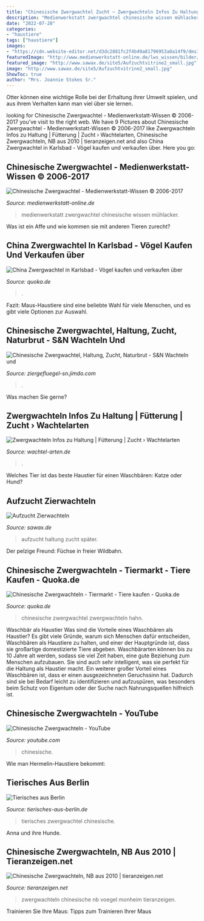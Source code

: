 ```yaml
---
title: "Chinesische Zwergwachtel Zucht ~ Zwergwachteln Infos Zu Haltung"
description: "Medienwerkstatt zwergwachtel chinesische wissen mühlacker"
date: "2022-07-28"
categories:
- "haustiere"
tags: ["haustiere"]
images:
- "https://cdn.website-editor.net/d3dc2881fc2f4b49a81796953a0a14f9/dms3rep/multi/mobile/DSC08671skl.jpg"
featuredImage: "http://www.medienwerkstatt-online.de/lws_wissen/bilder/26063-4.jpg"
featured_image: "http://www.sawax.de/site5/Aufzuchtvitrine2_small.jpg"
image: "http://www.sawax.de/site5/Aufzuchtvitrine2_small.jpg"
ShowToc: true
author: "Mrs. Joannie Stokes Sr."
---
```



Otter können eine wichtige Rolle bei der Erhaltung ihrer Umwelt spielen, und aus ihrem Verhalten kann man viel über sie lernen.

	

		
looking for Chinesische Zwergwachtel - Medienwerkstatt-Wissen © 2006-2017 you've visit to the right web. We have 9 Pictures about Chinesische Zwergwachtel - Medienwerkstatt-Wissen © 2006-2017 like Zwergwachteln Infos zu Haltung | Fütterung | Zucht › Wachtelarten, Chinesische Zwergwachteln, NB aus 2010 | tieranzeigen.net and also China Zwergwachtel in Karlsbad - Vögel kaufen und verkaufen über. Here you go:
		
    
## Chinesische Zwergwachtel - Medienwerkstatt-Wissen © 2006-2017

<img loading=lazy src="http://www.medienwerkstatt-online.de/lws_wissen/bilder/26063-4.jpg" onerror="this.onerror=null;this.src='https://tse1.mm.bing.net/th?id=OIP.korv7FylZ8cwjzVBgQmAZwHaE8&amp;pid=15.1';" alt="Chinesische Zwergwachtel - Medienwerkstatt-Wissen © 2006-2017">

_Source: medienwerkstatt-online.de_

>medienwerkstatt zwergwachtel chinesische wissen mühlacker. 

	

Was ist ein Affe und wie kommen sie mit anderen Tieren zurecht?

    
## China Zwergwachtel In Karlsbad - Vögel Kaufen Und Verkaufen über

<img loading=lazy src="https://bild4.qimage.de/china-zwergwachtel-foto-bild-125865324.jpg" onerror="this.onerror=null;this.src='https://tse4.mm.bing.net/th?id=OIP.T1Du1cdOgs68zdO-iKcg9AHaFj&amp;pid=15.1';" alt="China Zwergwachtel in Karlsbad - Vögel kaufen und verkaufen über">

_Source: quoka.de_

>. 

	

Fazit: Maus-Haustiere sind eine beliebte Wahl für viele Menschen, und es gibt viele Optionen zur Auswahl.

    
## Chinesische Zwergwachtel, Haltung, Zucht, Naturbrut - S&amp;N Wachteln Und

<img loading=lazy src="https://image.jimcdn.com/app/cms/image/transf/dimension=1920x400:format=jpg/path/s288646dd2e6dccb5/image/i0816ff693dc89302/version/1578659740/image.jpg" onerror="this.onerror=null;this.src='https://tse2.mm.bing.net/th?id=OIP.7hir5NTtDapUgftjwzgxgAAAAA&amp;pid=15.1';" alt="Chinesische Zwergwachtel, Haltung, Zucht, Naturbrut - S&amp;N Wachteln und">

_Source: ziergefluegel-sn.jimdo.com_

>. 

	

Was machen Sie gerne?

    
## Zwergwachteln Infos Zu Haltung | Fütterung | Zucht › Wachtelarten

<img loading=lazy src="https://wachtel-arten.de/wp-content/uploads/2018/02/Johanna-Müller_2-800x533.jpg" onerror="this.onerror=null;this.src='https://tse2.mm.bing.net/th?id=OIP.Z-shVda6eyyAUqdGIF42iwHaE7&amp;pid=15.1';" alt="Zwergwachteln Infos zu Haltung | Fütterung | Zucht › Wachtelarten">

_Source: wachtel-arten.de_

>. 

	

Welches Tier ist das beste Haustier für einen Waschbären: Katze oder Hund?

    
## Aufzucht Zierwachteln

<img loading=lazy src="http://www.sawax.de/site5/Aufzuchtvitrine2_small.jpg" onerror="this.onerror=null;this.src='https://tse1.mm.bing.net/th?id=OIP.vUxZ--PFL87wReE1fv2X-AHaE4&amp;pid=15.1';" alt="Aufzucht Zierwachteln">

_Source: sawax.de_

>aufzucht haltung zucht später. 

	

Der pelzige Freund: Füchse in freier Wildbahn.

    
## Chinesische Zwergwachteln - Tiermarkt - Tiere Kaufen - Quoka.de

<img loading=lazy src="https://pic0.qimage.de/67/15/20/r218201567.jpg" onerror="this.onerror=null;this.src='https://tse1.mm.bing.net/th?id=OIP.4npS_gCglkv3ARwrcOWtzAAAAA&amp;pid=15.1';" alt="Chinesische Zwergwachteln - Tiermarkt - Tiere kaufen - Quoka.de">

_Source: quoka.de_

>chinesische zwergwachtel zwergwachteln hahn. 

	

Waschbär als Haustier
Was sind die Vorteile eines Waschbären als Haustier? Es gibt viele Gründe, warum sich Menschen dafür entscheiden, Waschbären als Haustiere zu halten, und einer der Hauptgründe ist, dass sie großartige domestizierte Tiere abgeben. Waschbärarten können bis zu 10 Jahre alt werden, sodass sie viel Zeit haben, eine gute Beziehung zum Menschen aufzubauen. Sie sind auch sehr intelligent, was sie perfekt für die Haltung als Haustier macht. Ein weiterer großer Vorteil eines Waschbären ist, dass er einen ausgezeichneten Geruchssinn hat. Dadurch sind sie bei Bedarf leicht zu identifizieren und aufzuspüren, was besonders beim Schutz von Eigentum oder der Suche nach Nahrungsquellen hilfreich ist.

    
## Chinesische Zwergwachteln - YouTube

<img loading=lazy src="https://i.ytimg.com/vi/OqANO4wFTJo/maxresdefault.jpg" onerror="this.onerror=null;this.src='https://tse3.mm.bing.net/th?id=OIP.fiisZMLHm7ynH5ntIFfpCwHaEK&amp;pid=15.1';" alt="Chinesische Zwergwachteln - YouTube">

_Source: youtube.com_

>chinesische. 

	

Wie man Hermelin-Haustiere bekommt:

    
## Tierisches Aus Berlin

<img loading=lazy src="https://cdn.website-editor.net/d3dc2881fc2f4b49a81796953a0a14f9/dms3rep/multi/mobile/DSC08671skl.jpg" onerror="this.onerror=null;this.src='https://tse4.mm.bing.net/th?id=OIP.-_jVO8WQrZEdzj6IIZA6bQHaFq&amp;pid=15.1';" alt="Tierisches aus Berlin">

_Source: tierisches-aus-berlin.de_

>tierisches zwergwachtel chinesische. 

	

Anna und ihre Hunde.

    
## Chinesische Zwergwachteln, NB Aus 2010 | Tieranzeigen.net

<img loading=lazy src="https://www.tieranzeigen.net/export/GQiqkrPh65IG.JPG" onerror="this.onerror=null;this.src='https://tse1.mm.bing.net/th?id=OIP.IiK1VYXK5cJ9LcGBmgIqgwHaGy&amp;pid=15.1';" alt="Chinesische Zwergwachteln, NB aus 2010 | tieranzeigen.net">

_Source: tieranzeigen.net_

>zwergwachteln chinesische nb voegel monheim tieranzeigen. 

	

Trainieren Sie Ihre Maus: Tipps zum Trainieren Ihrer Maus

